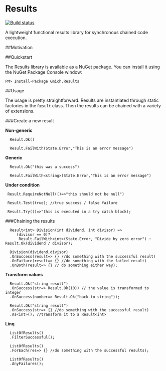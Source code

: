 # Results

[![Build status](https://ci.appveyor.com/api/projects/status/pphkda8eq81bqc9w?svg=true)](https://ci.appveyor.com/project/gmich/results)

A lightweight functional results library for synchronous chained code execution.

##Motivation

##Quickstart

The Results library is available as a NuGet package. You can install it using the NuGet Package Console window:

    PM> Install-Package Gmich.Results

##Usage

The usage is pretty straightforward. Results are instantiated through static factories in the `Result` class. Then the results can be chained with a variety of extensions.

###Create a new result

**Non-generic**

```
  Result.Ok()
  
  Result.FailWith(State.Error,"This is an error message")
```

**Generic**

```
  Result.Ok("this was a success")
  
  Result.FailWith<string>(State.Error,"This is an error message")
```

 **Under condition**
 
 ```
  Result.RequireNotNull(()=>"this should not be null")
    
  Result.Test(true); //true success / false failure
    
  Result.Try(()=>"this is executed in a try catch block);
```
  
###Chaining the results

```
  Result<int> Division(int dividend, int divisor) => 
     (divisor == 0)? 
      Result.FailWith<int>(State.Error, "Divide by zero error") : Result.Ok(dividend / divisor);
     
  Division(dividend,divisor)
  .OnSuccess(result=> {} //do something with the successful result)
  .OnFailure(result=> {} //do something with the failed result)
  .OnBoth(result=> {} // do something either way);
```

**Transform values**

```
  Result.Ok("string result")
  .OnSuccess(str=> Result.Ok(10)) // the value is transformed to integer
  .OnSuccess(number=> Result.Ok("back to string"));
```

```
  Result.Ok("string result")
  .OnSuccess(str=> {} //do something with the successful result)
  .As<int>(); //transform it to a Result<int>
```

**Linq**

```
  ListOfResults()
  .FilterSuccessful();
```

```
  ListOfResults()
  .ForEach(res=> {} //do something with the successful results);  
```

```
  ListOfResults()
  .AnyFailures();
```
